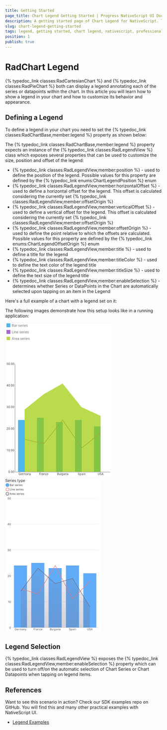 ```yaml
---
title: Getting Started
page_title: Chart Legend Getting Started | Progress NativeScript UI Documentation
description: A getting started page of Chart Legend for NativeScript. This article explains how to utilize the Legend functionality of the Chart component for NativeScript.
slug: chart-legend-getting-started
tags: legend, getting started, chart legend, nativescript, professional, ui
position: 1
publish: true
---
```


# RadChart Legend
{% typedoc_link classes:RadCartesianChart %} and {% typedoc_link classes:RadPieChart %} both can display a legend annotating each of the series or datapoints within the chart. In this article you will learn how to show a legend in your chart and how to customize its behavior and appearance.

## Defining a Legend
To define a legend in your chart you need to set the {% typedoc_link classes:RadChartBase,member:legend %} property as shown below:

<snippet id='legend-definition-xml'/>

The {% typedoc_link classes:RadChartBase,member:legend %} property expects an instance of the {% typedoc_link classes:RadLegendView %} class which exposes several properties that can be used to customize the size, position and offset of the legend:

- {% typedoc_link classes:RadLegendView,member:position %} - used to define the position of the legend. Possible values for this property are defined by the {% typedoc_link enums:ChartLegendPosition %} enum
- {% typedoc_link classes:RadLegendView,member:horizontalOffset %} - used to define a horizontal offset for the legend. This offset is calculated considering the currently set {% typedoc_link classes:RadLegendView,member:offsetOrigin %}
- {% typedoc_link classes:RadLegendView,member:verticalOffset %} - used to define a vertical offset for the legend. This offset is calculated considering the currently set {% typedoc_link classes:RadLegendView,member:offsetOrigin %}
- {% typedoc_link classes:RadLegendView,member:offsetOrigin %} - used to define the point relative to which the offsets are calculated. Possible values for this property are defined by the {% typedoc_link enums:ChartLegendOffsetOrigin %} enum
- {% typedoc_link classes:RadLegendView,member:title %} - used to define a title for the legend
- {% typedoc_link classes:RadLegendView,member:titleColor %} - used to define the text color of the legend title
- {% typedoc_link classes:RadLegendView,member:titleSize %} - used to define the text size of the legend title
- {% typedoc_link classes:RadLegendView,member:enableSelection %} - determines whether Series or DataPoints in the Chart are automatically selected upon tapping on an item in the Legend

Here's a full example of a chart with a legend set on it:

<snippet id='legend-example'/>

The following images demonstrate how this setup looks like in a running application:

![Chart Legend: Android](../../../img/ns_ui/chart-legend-android.png "Chart Legend: Android") ![Chart Legend: iOS](../../../img/ns_ui/chart-legend-ios.png "Chart Legend: iOS")

## Legend Selection
{% typedoc_link classes:RadLegendView %} exposes the {% typedoc_link classes:RadLegendView,member:enableSelection %} property which can be used to turn off/on the automatic selection of Chart Series or Chart Datapoints when tapping on legend items.

## References
Want to see this scenario in action?
Check our SDK examples repo on GitHub. You will find this and many other practical examples with NativeScript UI.

* [Legend Examples](https://github.com/telerik/nativescript-ui-samples/tree/master/chart/app/examples/legend)
